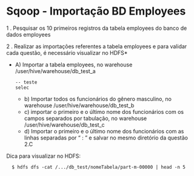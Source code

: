 # Sqoop - Importação BD Employees

1 . Pesquisar os 10 primeiros registros da tabela employees do banco de dados employees

2 . Realizar as importações referentes a tabela employees e para validar cada questão,  é necessário visualizar no HDFS*

* A) Importar a tabela employees, no warehouse  /user/hive/warehouse/db_test_a
   
      -- teste
      selec
    
  * b) Importar todos os funcionários do gênero masculino, no warehouse  /user/hive/warehouse/db_test_b
  * c) importar o primeiro e o último nome dos funcionários com os campos separados por tabulação, no warehouse  /user/hive/warehouse/db_test_c
  * d) Importar o primeiro e o último nome dos funcionários com as linhas separadas por “ : ” e salvar no mesmo diretório da questão 2.C

Dica para visualizar no HDFS:

      $ hdfs dfs -cat /.../db_test/nomeTabela/part-m-00000 | head -n 5
